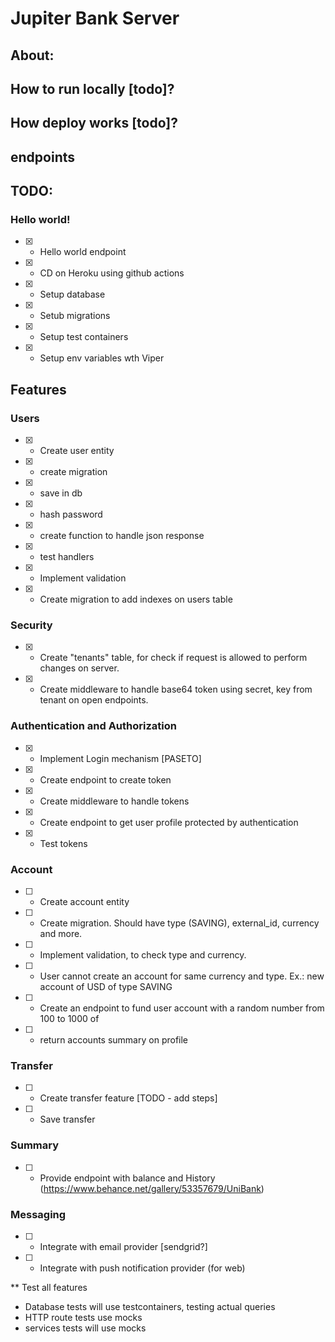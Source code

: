 # Jupiter Bank Server

## About:

## How to run locally [todo]?

## How deploy works [todo]?

## endpoints

## TODO:

### Hello world!

- [x] - Hello world endpoint
- [x] - CD on Heroku using github actions
- [x] - Setup database
- [x] - Setub migrations
- [x] - Setup test containers
- [x] - Setup env variables wth Viper

## Features

### Users

- [x] - Create user entity
- [x] - create migration
- [x] - save in db
- [x] - hash password
- [x] - create function to handle json response
- [x] - test handlers
- [x] - Implement validation
- [x] - Create migration to add indexes on users table

### Security
- [x] - Create "tenants" table, for check if request is allowed to perform changes on server.
- [x] - Create middleware to handle base64 token using secret, key from tenant on open endpoints.

### Authentication and Authorization

- [x] - Implement Login mechanism [PASETO]
- [x] - Create endpoint to create token
- [x] - Create middleware to handle tokens
- [x] - Create endpoint to get user profile protected by authentication
- [x] - Test tokens

### Account

- [ ] - Create account entity
- [ ] - Create migration. Should have type (SAVING), external_id, currency and more.
- [ ] - Implement validation, to check type and currency.
- [ ] - User cannot create an account for same currency and type. Ex.: new account of USD of type SAVING
- [ ] - Create an endpoint to fund user account with a random number from 100 to 1000 of
- [ ] - return accounts summary on profile

### Transfer
- [ ] - Create transfer feature [TODO - add steps]
- [ ] - Save transfer

### Summary

- [ ] - Provide endpoint with balance and History (https://www.behance.net/gallery/53357679/UniBank)

### Messaging
- [ ] - Integrate with email provider [sendgrid?]
- [ ] - Integrate with push notification provider (for web)

** Test all features

- Database tests will use testcontainers, testing actual queries
- HTTP route tests use mocks 
- services tests will use mocks